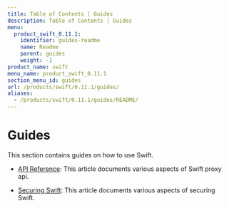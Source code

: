 ```yaml
---
title: Table of Contents | Guides
description: Table of Contents | Guides
menu:
  product_swift_0.11.1:
    identifier: guides-readme
    name: Readme
    parent: guides
    weight: -1
product_name: swift
menu_name: product_swift_0.11.1
section_menu_id: guides
url: /products/swift/0.11.1/guides/
aliases:
  - /products/swift/0.11.1/guides/README/
---
```


# Guides

This section contains guides on how to use Swift.

- [API Reference](/docs/guides/api.md): This article documents various aspects of Swift proxy api.

- [Securing Swift](/docs/guides/security.md): This article documents various aspects of securing Swift.
